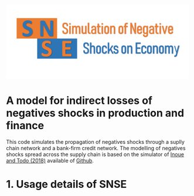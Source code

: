 <img src="images/logo.png" width = "500">

# A model for indirect losses of negatives shocks in production and finance

This code simulates the propagation of negatives shocks through a suplly chain network and a bank-firm credit network. The modelling of negatives shocks spread across the supply chain is based on the simulator of 
[Inoue and Todo (2018)](https://www.rieti.go.jp/jp/publications/dp/18e013.pdf) available of [Github](https://github.com/HiroyasuInoue/ProductionNetworkSimulator).

# 1. Usage details of SNSE

